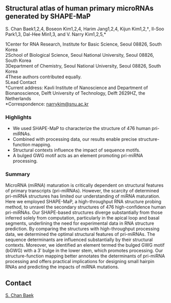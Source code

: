 ## Structural atlas of human primary microRNAs generated by SHAPE-MaP

S. Chan Baek1,2,4, Boseon Kim1,2,4, Harim Jang1,2,4, Kijun Kim1,2,†, Il-Soo Park1,3, Dal-Hee Min1,3, and V. Narry Kim1,2,5,*  

1Center for RNA Research, Institute for Basic Science, Seoul 08826, South Korea  
2School of Biological Science, Seoul National University, Seoul 08826, South Korea  
3Department of Chemistry, Seoul National University, Seoul 08826, South Korea  
4These authors contributed equally.  
5Lead Contact  
†Current address: Kavli Institute of Nanoscience and Department of Bionanoscience, Delft University of Technology, Delft 2629HZ, the Netherlands  
*Correspondence: narrykim@snu.ac.kr  

  
  
### Highlights
- We used SHAPE-MaP to characterize the structure of 476 human pri-miRNAs. 
- Combined with processing data, our results enable precise structure-function mapping. 
-	Structural contexts influence the impact of sequence motifs.
-	A bulged GWG motif acts as an element promoting pri-miRNA processing.

  
  
### Summary

MicroRNA (miRNA) maturation is critically dependent on structural features of primary transcripts (pri-miRNAs). However, the scarcity of determined pri-miRNA structures has limited our understanding of miRNA maturation. Here we employed SHAPE-MaP, a high-throughput RNA structure probing method, to unravel the secondary structures of 476 high-confidence human pri-miRNAs. Our SHAPE-based structures diverge substantially from those inferred solely from computation, particularly in the apical loop and basal segments, underlining the need for experimental data in RNA structure prediction. By comparing the structures with high-throughput processing data, we determined the optimal structural features of pri-miRNAs. The sequence determinants are influenced substantially by their structural contexts. Moreover, we identified an element termed the bulged GWG motif (bGWG) with a 3′ bulge in the lower stem, which promotes processing. Our structure-function mapping better annotates the determinants of pri-miRNA processing and offers practical implications for designing small hairpin RNAs and predicting the impacts of miRNA mutations.



## Contact
[S. Chan Baek](bsc0371@gmail.com)
